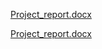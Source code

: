 
[Project_report.docx](https://github.com/manasapullannagari/Covid-Data-Analysis/files/11765349/Project_report.docx)

[Project_report.docx](https://github.com/manasapullannagari/Covid-Data-Analysis/files/11765370/Project_report.docx)
